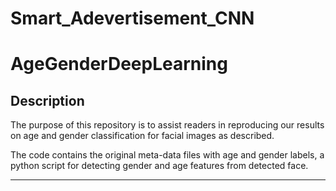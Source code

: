 # Smart_Adevertisement_CNN
# AgeGenderDeepLearning

## Description
The purpose of this repository is to assist readers in reproducing our results on age and gender classification for facial images as described.


The code contains the original meta-data files with age and gender labels, a python script for detecting gender and age features from detected face.






--- 
